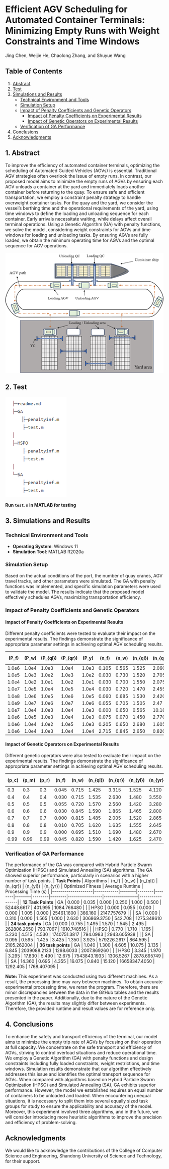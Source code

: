 # Efficient AGV Scheduling for Automated Container Terminals: Minimizing Empty Runs with Weight Constraints and Time Windows

Jing Chen, Weijie He, Chaolong Zhang, and Shuyue Wang

## Table of Contents

1. [Abstract](#1-abstract)
2. [Test](#2-test)
3. [Simulations and Results](#3-simulations-and-results)
   - [Technical Environment and Tools](#technical-environment-and-tools)
   - [Simulation Setup](#simulation-setup)
   - [Impact of Penalty Coefficients and Genetic Operators](#impact-of-penalty-coefficients-and-genetic-operators)
     - [Impact of Penalty Coefficients on Experimental Results](#impact-of-penalty-coefficients-on-experimental-results)
     - [Impact of Genetic Operators on Experimental Results](#impact-of-genetic-operators-on-experimental-results)
   - [Verification of GA Performance](#verification-of-ga-performance)
4. [Conclusions](#4-conclusions)
5. [Acknowledgments](#5-acknowledgments)

## 1. Abstract

To improve the efficiency of automated container terminals, optimizing the scheduling of Automated Guided Vehicles (AGVs) is essential. Traditional AGV strategies often overlook the issue of empty runs. In contrast, our proposed model aims to minimize the empty runs of AGVs by ensuring each AGV unloads a container at the yard and immediately loads another container before returning to the quay. To ensure safe and efficient transportation, we employ a constraint penalty strategy to handle overweight container tasks. For the quay and the yard, we consider the vessel’s berthing time and the operational requirements of the yard, using time windows to define the loading and unloading sequence for each container. Early arrivals necessitate waiting, while delays affect overall terminal operations. Using a Genetic Algorithm (GA) with penalty functions, we solve the model, considering weight constraints for AGVs and time windows for loading and unloading tasks. By ensuring AGVs are fully loaded, we obtain the minimum operating time for AGVs and the optimal sequence for AGV operations.

<div style="text-align: center;">
    <img src="./graphs/Figure1.png" alt="AGV Workflow" width="600"/>
</div>

## 2. Test

![Simulation Results](./graphs/002.png)

**Run `test.m` in MATLAB for testing**

## 3. Simulations and Results

### Technical Environment and Tools

- **Operating System**: Windows 11
- **Simulation Tool**: MATLAB R2020a

### Simulation Setup

Based on the actual conditions of the port, the number of quay cranes, AGV travel tracks, and other parameters were simulated. The GA with penalty functions was implemented, and specific simulation parameters were used to validate the model. The results indicate that the proposed model effectively schedules AGVs, maximizing transportation efficiency.

### Impact of Penalty Coefficients and Genetic Operators

#### Impact of Penalty Coefficients on Experimental Results

Different penalty coefficients were tested to evaluate their impact on the experimental results. The findings demonstrate the significance of appropriate parameter settings in achieving optimal AGV scheduling results.

| \(P_f\) | \(P_w\) | \(P_{ql}\) | \(P_{qr}\) | \(P_y\) | \(n_f\) | \(n_w\) | \(n_{ql}\) | \(n_{qr}\) | \(n_{yl}\) | \(n_{yr}\) | Optimized Fitness | Average Runtime | Processing Time (s) |
|--------|--------|--------|--------|--------|--------|--------|--------|--------|--------|--------|----------------|-----------------|-------------|
| 1.0e6  | 1.0e4  | 1.0e3  | 1.0e4  | 1.0e3  | 0.105  | 0.565  | 1.525  | 2.060  | 1.455  | 3.035  | 425242.7117    | 814.2417        | 1540.263597 |
| 1.0e5  | 1.0e3  | 1.0e2  | 1.0e3  | 1.0e2  | 0.030  | 0.730  | 1.520  | 2.705  | 1.380  | 3.440  | 41729.9633     | 825.7983        | 1737.224980 |
| 1.0e4  | 1.0e2  | 1.0e1  | 1.0e2  | 1.0e1  | 0.030  | 0.700  | 1.550  | 2.075  | 1.440  | 3.030  | 4305.3067      | 804.5567        | 1634.771832 |
| 1.0e7  | 1.0e5  | 1.0e4  | 1.0e5  | 1.0e4  | 0.030  | 0.720  | 1.470  | 2.455  | 1.405  | 3.375  | 3968388.915    | 823.4517        | 2129.333379 |
| 1.0e8  | 1.0e6  | 1.0e5  | 1.0e6  | 1.0e5  | 0.060  | 0.685  | 1.530  | 2.420  | 1.465  | 3.260  | 41817978.8283  | 812.3217        | 2213.414671 |
| 1.0e9  | 1.0e7  | 1.0e6  | 1.0e7  | 1.0e6  | 0.055  | 0.705  | 1.505  | 2.47   | 1.500  | 3.370  | 438122489.4967 | 825.62          | 1225.772694 |
| 1.0e7  | 1.0e4  | 1.0e3  | 1.0e4  | 1.0e3  | 0.000  | 0.650  | 0.565  | 10.18  | 1.140  | 10.515 | 2847257.2817   | 1237.1817       | 2113.595202 |
| 1.0e6  | 1.0e5  | 1.0e3  | 1.0e4  | 1.0e3  | 0.075  | 0.070  | 1.450  | 2.770  | 1.360  | 3.665  | 480097.395     | 830.0283        | 1235.725083 |
| 1.0e6  | 1.0e4  | 1.0e2  | 1.0e5  | 1.0e3  | 0.205  | 0.650  | 2.680  | 1.605  | 1.655  | 2.245  | 630248.8983    | 813.815         | 1778.570927 |
| 1.0e6  | 1.0e4  | 1.0e3  | 1.0e4  | 1.0e4  | 2.715  | 0.845  | 2.650  | 0.820  | 1.130  | 0.555  | 3333070.5533   | 750.045         | 2153.561441 |

#### Impact of Genetic Operators on Experimental Results

Different genetic operators were also tested to evaluate their impact on the experimental results. The findings demonstrate the significance of appropriate parameter settings in achieving optimal AGV scheduling results.

| \(p_c\) | \(p_m\) | \(p_r\) | \(n_f\) | \(n_w\) | \(n_{ql}\) | \(n_{qr}\) | \(n_{yl}\) | \(n_{yr}\) | Optimized Fitness | Average Runtime | Processing Time (s) |
|--------|--------|--------|--------|--------|--------|--------|--------|--------|-----------------|-----------------|-----------------|
| 0.3    | 0.3    | 0.3    | 0.045  | 0.715  | 1.425  | 3.315  | 1.525  | 4.120  | 499690.5417     | 837.4133        | 1199.61         |
| 0.4    | 0.4    | 0.4    | 0.030  | 0.715  | 1.535  | 2.630  | 1.480  | 3.550  | 430791.0217     | 829.4417        | 1226.37         |
| 0.5    | 0.5    | 0.5    | 0.055  | 0.720  | 1.570  | 2.560  | 1.420  | 3.280  | 418680.35       | 828.2033        | 1226.59         |
| 0.6    | 0.6    | 0.6    | 0.030  | 0.845  | 1.590  | 1.865  | 1.465  | 2.800  | 323858.4633     | 800.1567        | 1239.48         |
| 0.7    | 0.7    | 0.7    | 0.000  | 0.815  | 1.485  | 2.005  | 1.520  | 2.865  | 302018.34       | 804.7383        | 1253.68         |
| 0.8    | 0.8    | 0.8    | 0.010  | 0.705  | 1.620  | 1.635  | 1.555  | 2.645  | 292620.9717     | 790.4733        | 1281.24         |
| 0.9    | 0.9    | 0.9    | 0.000  | 0.695  | 1.510  | 1.690  | 1.480  | 2.670  | 294271.0917     | 804.2817        | 1294.99         |
| 0.99   | 0.99   | 0.99   | 0.045  | 0.820  | 1.590  | 1.420  | 1.625  | 2.470  | 301600.4967     | 797.355         | 1306.81         |

### Verification of GA Performance

The performance of the GA was compared with Hybrid Particle Swarm Optimization (HPSO) and Simulated Annealing (SA) algorithms. The GA showed superior performance, particularly in scenarios with a higher number of task points.
| **Task Points**    | Algorithms | \(n_f\) | \(n_w\) | \(n_{ql}\) | \(n_{qr}\) | \(n_{yl}\) | \(n_{yr}\) | Optimized Fitness | Average Runtime | Processing Time (s) |
|--------------------|------------|--------|--------|--------|--------|--------|--------|-----------------|-----------------|-----------------|
| **12 Task Points** | GA         | 0.000  | 0.035  | 0.000  | 0.250  | 1.000  | 0.500  | 52448.6617      | 401.995         | 1084.766480 |
|                    | HPSO       | 0.000  | 0.055  | 0.000  | 0.000  | 1.005  | 0.000  | 25461.1600      | 366.160         | 2147.757679 |
|                    | SA         | 0.000  | 0.310  | 0.000  | 1.565  | 1.000  | 2.630  | 306869.3750     | 542.708         | 1275.348610 |
| **24 task points** | GA         | 0.000  | 0.755  | 1.495  | 1.570  | 1.545  | 2.495  | 262806.2650     | 793.7067        | 1610.748516 |
|                    | HPSO       | 0.770  | 1.710  | 1.165  | 5.230  | 4.515  | 4.530  | 1740751.3817    | 794.0983        | 2943.605938 |
|                    | SA         | 0.095  | 0.595  | 1.425  | 3.425  | 1.350  | 3.925  | 579226.2617     | 864.595         | 2105.262004 |
| **36 task points** | GA         | 1.040  | 1.300  | 4.605  | 10.075 | 3.135  | 6.845  | 2039088.2133    | 1298.6033       | 2007.869260 |
|                    | HPSO       | 3.345  | 1.970  | 3.295  | 17.830 | 5.490  | 12.675 | 7543843.1933    | 1306.5267       | 2878.695749 |
|                    | SA         | 14.360 | 0.695  | 4.355  | 16.075 | 0.840  | 15.120 | 16658347.4050   | 1292.405        | 1768.407095 |


**Note:** This experiment was conducted using two different machines. As a result, the processing time may vary between machines. To obtain accurate experimental processing time, we reran the program. Therefore, there are minor discrepancies between the data in the GitHub tables and the results presented in the paper. Additionally, due to the nature of the Genetic Algorithm (GA), the results may slightly differ between experiments. Therefore, the provided runtime and result values are for reference only.


## 4. Conclusions

To enhance the safety and transport efficiency of the terminal, our model aims to minimize the empty trip rate of AGVs by focusing on their operation at full capacity. We concentrate on the safe transport and efficiency of AGVs, striving to control overload situations and reduce operational time. We employ a Genetic Algorithm (GA) with penalty functions and design constraints including fully loaded constraints, weight restrictions, and time windows. Simulation results demonstrate that our algorithm effectively addresses this issue and identifies the optimal transport sequence for AGVs. When compared with algorithms based on Hybrid Particle Swarm Optimization (HPSO) and Simulated Annealing (SA), GA exhibits superior performance. However, the model we established requires an equal number of containers to be unloaded and loaded. When encountering unequal situations, it is necessary to split them into several equally sized task groups for study to ensure the applicability and accuracy of the model. Moreover, this experiment involved three algorithms, and in the future, we will consider introducing more heuristic algorithms to improve the precision and efficiency of problem-solving.

## Acknowledgments

We would like to acknowledge the contributions of the College of Computer Science and Engineering, Shandong University of Science and Technology, for their support.
